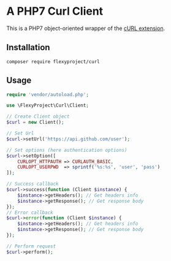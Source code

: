 # A PHP7 Curl Client
This is a PHP7 object-oriented wrapper of the [cURL extension](http://php.net/curl).

## Installation
```shell
composer require flexyproject/curl
```

## Usage
```php
require 'vendor/autoload.php';

use \FlexyProject\Curl\Client;

// Create Client object
$curl = new Client();

// Set Url
$curl->setUrl('https://api.github.com/user');

// Set options (here authentication options)
$curl->setOption([
	CURLOPT_HTTPAUTH => CURLAUTH_BASIC,
	CURLOPT_USERPWD  => sprintf('%s:%s', 'user', 'pass')
]);

// Success callback
$curl->success(function (Client $instance) {
	$instance->getHeaders(); // Get headers info
	$instance->getResponse(); // Get response body
});
// Error callback
$curl->error(function (Client $instance) {
	$instance->getHeaders(); // Get headers info
	$instance->getResponse(); // Get response body
});

// Perform request
$curl->perform();
```

